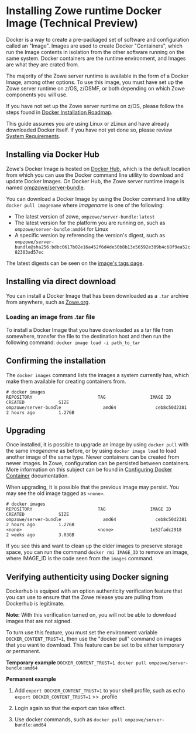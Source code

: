 # Installing Zowe runtime Docker Image (Technical Preview)

<Badge text="Technical Preview"/> 

Docker is a way to create a pre-packaged set of software and configuration called an "Image". Images are used to create Docker "Containers", which run the Image contents in isolation from the other software running on the same system. Docker containers are the runtime environment, and Images are what they are crated from.

The majority of the Zowe server runtime is available in the form of a Docker Image, among other options.
To use this image, you must have set up the Zowe server runtime on z/OS, z/OSMF, or both depending on which Zowe components you will use.

If you have not set up the Zowe server runtime on z/OS, please follow the steps found in [Docker Installation Roadmap](install-docker.md).

This guide assumes you are using Linux or zLinux and have already downloaded Docker itself. If you have not yet done so, please review [System Requirements](systemrequirements.md).

## Installing via Docker Hub  

Zowe's Docker Image is hosted on [Docker Hub](https://hub.docker.com), which is the default location from which you can use the Docker command line utility to download and update Docker Images. On Docker Hub, the Zowe server runtime image is named [ompzowe/server-bundle](https://hub.docker.com/r/ompzowe/server-bundle).

You can download a Docker Image by using the Docker command line utility `docker pull imagename` where _imagename_ is one of the following:

- The latest version of zowe, `ompzowe/server-bundle:latest`
- The latest version for the platform you are running on, such as `ompzowe/server-bundle:amd64` for Linux
- A specific version by referencing the version's digest, such as `ompzowe/server-bundle@sha256:bdbc0617b02e16a452f6d4de50b8b13e56592e309b4c68f9ea52c82303ad57ec`

The latest digests can be seen on the [image's tags page](https://hub.docker.com/r/ompzowe/server-bundle/tags).

## Installing via direct download  

You can install a Docker Image that has been downloaded as a `.tar` archive from anywhere, such as [Zowe.org](https://www.zowe.org/).

### Loading an image from .tar file  

To install a Docker Image that you have downloaded as a tar file from somewhere, transfer the file to the destination host and then run the following command: ```docker image load -i path_to_tar```

## Confirming the installation  

The `docker images` command lists the images a system currently has, which make them available for creating containers from.

```
# docker images
REPOSITORY                         TAG                 IMAGE ID            CREATED             SIZE
ompzowe/server-bundle                amd64               ceb8c50d2381        2 hours ago         1.27GB
```

## Upgrading  

Once installed, it is possible to upgrade an image by using `docker pull` with the same _imagename_ as before, or by using `docker image load` to load another image of the same type.
Newer containers can be created from newer images. In Zowe, configuration can be persisted between containers. More information on this subject can be found in [Configuring Docker Container](configuring-docker.md) documentation.

When upgrading, it is possible that the previous image may persist.
You may see the old image tagged as `<none>`.

```
# docker images
REPOSITORY                         TAG                 IMAGE ID            CREATED             SIZE
ompzowe/server-bundle                amd64               ceb8c50d2381        2 hours ago         1.27GB
<none>                             <none>              1e52fadc2918        2 weeks ago         3.03GB
```

If you see this and want to clean up the older images to preserve storage space, you can run the command `docker rmi IMAGE_ID` to remove an image, where IMAGE_ID is the code seen from the `images` command.

## Verifying authenticity using Docker signing

Dockerhub is equiped with an option authenticity verification feature that you can use to ensure that the Zowe release you are pulling from Dockerhub is legitimate. 

**Note:** With this verification turned on, you will not be able to download images that are not signed. 

To turn use this feature, you must set the environment variable `DOCKER_CONTENT_TRUST=1`, then use the "docker pull" command on images that you want to download. This feature can be set to be either temporary or permanent. 

**Temporary example**
`DOCKER_CONTENT_TRUST=1 docker pull ompzowe/server-bundle:amd64`

**Permanent example**
1. Add `export DOCKER_CONTENT_TRUST=1` to your shell profile, such as echo `export DOCKER_CONTENT_TRUST=1` >> .profile

2. Login again so that the export can take effect.

3. Use docker commands, such as `docker pull ompzowe/server-bundle:amd64`